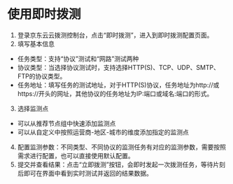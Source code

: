 # 使用即时拨测
1. 登录京东云云拨测控制台，点击“即时拨测”，进入到即时拨测配置页面。
2. 填写基本信息
- 任务类型：支持“协议”测试和“网路”测试两种
- 协议类型：当选择协议测试时，支持选择HTTP(S)、TCP、UDP、SMTP、FTP的协议类型。
- 任务地址：填写任务的测试地址，对于HTTP(S)协议，任务地址为http://或https://开头的网址，其他协议的任务地址为IP:端口或域名:端口的形式。
3. 选择监测点
- 可以从推荐节点组中快速添加监测点
- 可以从自定义中按照运营商-地区-城市的维度添加指定的监测点
4. 配置监测参数：不同类型、不同协议的监测任务有对应的监测参数，需要按照需求进行配置，也可以直接使用默认配置。
5. 提交并查看结果：点击“立即拨测”按钮，会即时发起一次拨测任务，等待片刻后即可在界面中看到实时测试并返回的结果数据。